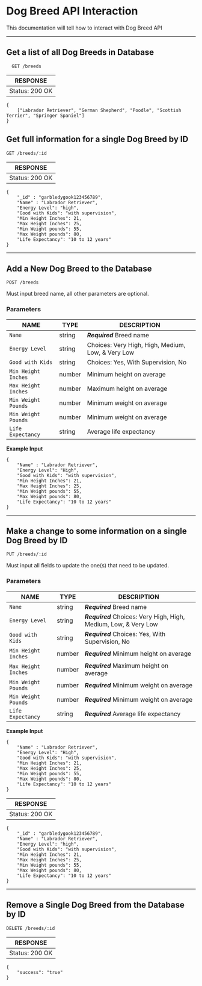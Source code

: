 # Dog Breed API Interaction
This documentation will tell how to interact with Dog Breed API

<hr />

## Get a list of all Dog Breeds in Database

```   GET /breeds	```

| RESPONSE |
|---	   |
| Status: 200 OK  	|
    {
        ["Labrador Retriever", "German Shepherd", "Poodle", "Scottish Terrier", "Springer Spaniel"]
    }

## Get full information for a single Dog Breed by ID

``` GET /breeds/:id ```

| RESPONSE |
|---	   |
| Status: 200 OK  	|
    {
        "_id" : "garbledygook123456789",
        "Name" : "Labrador Retriever",
        "Energy Level": "high",
        "Good with Kids": "with supervision",
        "Min Height Inches": 21,
        "Max Height Inches": 25,
        "Min Weight pounds": 55,
        "Max Weight pounds": 80,
        "Life Expectancy": "10 to 12 years"
    }


<hr />

## Add a New Dog Breed to the Database

``` POST /breeds ```

Must input breed name, all other parameters are optional.

### Parameters

| NAME     | TYPE      | DESCRIPTION |
|---	   |---	       |---	         |
| `Name` 	| string  	| __*Required*__ Breed name  	|
| `Energy Level` 	| string  	| Choices: Very High, High, Medium, Low, & Very Low  	|
| `Good with Kids` 	| string  	| Choices: Yes, With Supervision, No
| `Min Height Inches` 	| number  	| Minimum height on average  	|
| `Max Height Inches` 	| number  	| Maximum height on average  	|
| `Min Weight Pounds` 	| number  	| Minimum weight on average  	|
| `Min Weight Pounds` 	| number  	| Minimum weight on average  	|
| `Life Expectancy` 	| string  	| Average life expectancy  	|

__Example Input__

    {
        "Name" : "Labrador Retriever",
        "Energy Level": "High",
        "Good with Kids": "with supervision",
        "Min Height Inches": 21,
        "Max Height Inches": 25,
        "Min Weight pounds": 55,
        "Max Weight pounds": 80,
        "Life Expectancy": "10 to 12 years"
    }

<hr />

## Make a change to some information on a single Dog Breed by ID

``` PUT /breeds/:id ```

Must input all fields to update the one(s) that need to be updated.

### Parameters

| NAME     | TYPE      | DESCRIPTION |
|---	   |---	       |---	         |
| `Name` 	| string  	| __*Required*__ Breed name  	|
| `Energy Level` 	| string  	| __*Required*__ Choices: Very High, High, Medium, Low, & Very Low  	|
| `Good with Kids` 	| string  	| __*Required*__ Choices: Yes, With Supervision, No
| `Min Height Inches` 	| number  	| __*Required*__ Minimum height on average  	|
| `Max Height Inches` 	| number  	| __*Required*__ Maximum height on average  	|
| `Min Weight Pounds` 	| number  	| __*Required*__ Minimum weight on average  	|
| `Min Weight Pounds` 	| number  	| __*Required*__ Minimum weight on average  	|
| `Life Expectancy` 	| string  	| __*Required*__ Average life expectancy  	|

__Example Input__

    {
        "Name" : "Labrador Retriever",
        "Energy Level": "High",
        "Good with Kids": "with supervision",
        "Min Height Inches": 21,
        "Max Height Inches": 25,
        "Min Weight pounds": 55,
        "Max Weight pounds": 80,
        "Life Expectancy": "10 to 12 years"
    }

| RESPONSE |
|---	   |
| Status: 200 OK  	|
    {
        "_id" : "garbledygook123456789",
        "Name" : "Labrador Retriever",
        "Energy Level": "high",
        "Good with Kids": "with supervision",
        "Min Height Inches": 21,
        "Max Height Inches": 25,
        "Min Weight pounds": 55,
        "Max Weight pounds": 80,
        "Life Expectancy": "10 to 12 years"
    }

<hr />

## Remove a Single Dog Breed from the Database by ID

``` DELETE /breeds/:id ```

| RESPONSE |
|---	   |
| Status: 200 OK  	|
    {
        "success": "true"
    }
